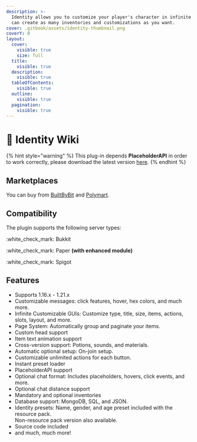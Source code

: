 ```yaml
---
description: >-
  Identity allows you to customize your player's character in infinite ways. You
  can create as many inventories and customizations as you want.
cover: .gitbook/assets/identity-thumbnail.png
coverY: 0
layout:
  cover:
    visible: true
    size: full
  title:
    visible: true
  description:
    visible: true
  tableOfContents:
    visible: true
  outline:
    visible: true
  pagination:
    visible: true
---
```


# 🌟 Identity Wiki

{% hint style="warning" %}
This plug-in depends **PlaceholderAPI** in order to work correctly, please download the latest version [here](https://www.spigotmc.org/resources/placeholderapi.6245/).
{% endhint %}

## **Marketplaces**

You can buy from [BuiltByBit](https://builtbybit.com) and [Polymart](https://polymart.org).

## **Compatibility**

The plugin supports the following server types:

:white\_check\_mark: Bukkit

:white\_check\_mark: Paper **(with enhanced module)**

:white\_check\_mark: Spigot

## Features

* Supports 1.16.x - 1.21.x
* Customizable messages: click features, hover, hex colors, and much more.
* Infinite Customizable GUIs: Customize type, title, size, items, actions, slots, layout, and more.
* Page System: Automatically group and paginate your items.
* Custom head support
* Item text animation support
* Cross-version support: Potions, sounds, and materials.
* Automatic optional setup: On-join setup.
* Customizable unlimited actions for each button.
* Instant preset loader
* PlaceholderAPI support
* Optional chat format: Includes placeholders, hovers, click events, and more.
* Optional chat distance support
* Mandatory and optional inventories
* Database support: MongoDB, SQL, and JSON.
* Identity presets: Name, gender, and age preset included with the resource pack.\
  Non-resource pack version also available.
* Source code included
* and much, much more!
